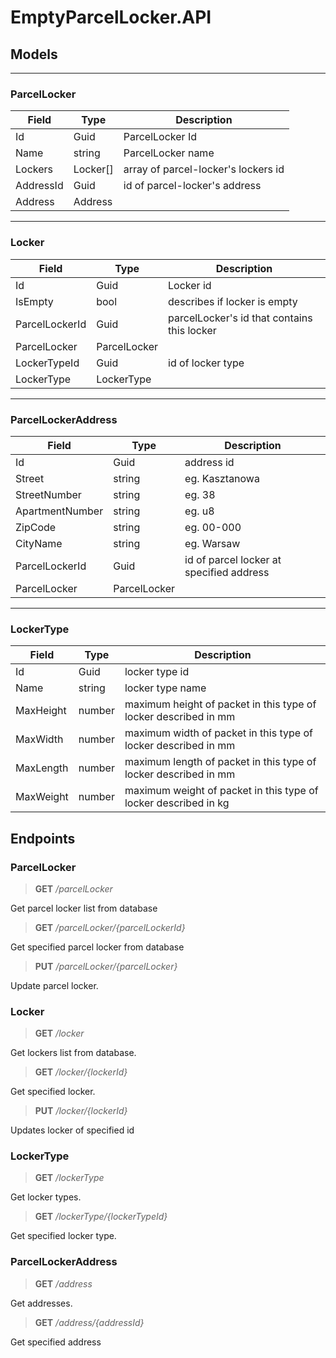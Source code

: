 # EmptyParcelLocker.API

## Models

---

### ParcelLocker

| Field     | Type     | Description                         |
|-----------|----------|-------------------------------------|
| Id        | Guid     | ParcelLocker Id                     |
| Name      | string   | ParcelLocker name                   |
| Lockers   | Locker[] | array of parcel-locker's lockers id |
| AddressId | Guid     | id of parcel-locker's address       |
| Address   | Address  |                                     |

---

### Locker

| Field          | Type         | Description                                 |
|----------------|--------------|---------------------------------------------|
| Id             | Guid         | Locker id                                   |
| IsEmpty        | bool         | describes if locker is empty                |
| ParcelLockerId | Guid         | parcelLocker's id that contains this locker |
| ParcelLocker   | ParcelLocker |                                             |
| LockerTypeId   | Guid         | id of locker type                           |
| LockerType     | LockerType   |                                             |

---

### ParcelLockerAddress

| Field           | Type         | Description                              |
|-----------------|--------------|------------------------------------------|
| Id              | Guid         | address id                               |
| Street          | string       | eg. Kasztanowa                           |
| StreetNumber    | string       | eg. 38                                   |
| ApartmentNumber | string       | eg. u8                                   |
| ZipCode         | string       | eg. 00-000                               |
| CityName        | string       | eg. Warsaw                               |
| ParcelLockerId  | Guid         | id of parcel locker at specified address |
| ParcelLocker    | ParcelLocker |                                          |

---

### LockerType

| Field     | Type   | Description                                                     |
|-----------|--------|-----------------------------------------------------------------|
| Id        | Guid   | locker type id                                                  |
| Name      | string | locker type name                                                |
| MaxHeight | number | maximum height of packet in this type of locker described in mm |
| MaxWidth  | number | maximum width of packet in this type of locker described in mm  |
| MaxLength | number | maximum length of packet in this type of locker described in mm |
| MaxWeight | number | maximum weight of packet in this type of locker described in kg |

## Endpoints

### ParcelLocker

> **GET** _/parcelLocker_

Get parcel locker list from database

> **GET** _/parcelLocker/{parcelLockerId}_

Get specified parcel locker from database

> **PUT** _/parcelLocker/{parcelLocker}_

Update parcel locker.

### Locker

> **GET** _/locker_

Get lockers list from database.

> **GET** _/locker/{lockerId}_

Get specified locker.

> **PUT** _/locker/{lockerId}_

Updates locker of specified id

### LockerType

> **GET** _/lockerType_

Get locker types.

> **GET** _/lockerType/{lockerTypeId}_

Get specified locker type.

### ParcelLockerAddress

> **GET** _/address_

Get addresses.

> **GET** _/address/{addressId}_

Get specified address

